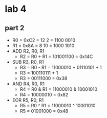 # lab 4

## part 2

- R0 = 0xC2 = 12 2 = 1100 0010
- R1 = 0x8A = 8 10 = 1000 1010
- ADD R2, R0, R1
  - R2 = R0 + R1 = 101001100 = 0x14C
- SUB R3, R0, R1
  - R3 = R0 - R1 = 11000010 + 01110101 + 1
  - R3 = 100110111 + 1
  - R3 = 00111000 = 0x38
- AND R4, R0, R1
  - R4 = R0 & R1 = 11000010 & 10001010
  - R4 = 10000010 = 0x82
- EOR R5, R0, R1
  - R5 = R0 ^ R1 = 11000010 ^ 10001010
  - R5 = 01001000 = 0x48

